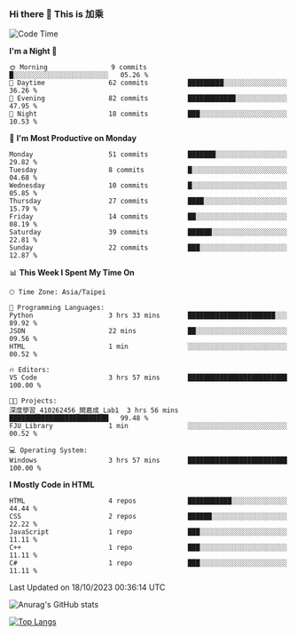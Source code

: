 ### Hi there 👋 This is 加乘



<!--START_SECTION:waka-->
![Code Time](http://img.shields.io/badge/Code%20Time-9%20hrs%2015%20mins-blue)

**I'm a Night 🦉** 

```text
🌞 Morning                9 commits           █░░░░░░░░░░░░░░░░░░░░░░░░   05.26 % 
🌆 Daytime                62 commits          █████████░░░░░░░░░░░░░░░░   36.26 % 
🌃 Evening                82 commits          ████████████░░░░░░░░░░░░░   47.95 % 
🌙 Night                  18 commits          ███░░░░░░░░░░░░░░░░░░░░░░   10.53 % 
```
📅 **I'm Most Productive on Monday** 

```text
Monday                   51 commits          ███████░░░░░░░░░░░░░░░░░░   29.82 % 
Tuesday                  8 commits           █░░░░░░░░░░░░░░░░░░░░░░░░   04.68 % 
Wednesday                10 commits          █░░░░░░░░░░░░░░░░░░░░░░░░   05.85 % 
Thursday                 27 commits          ████░░░░░░░░░░░░░░░░░░░░░   15.79 % 
Friday                   14 commits          ██░░░░░░░░░░░░░░░░░░░░░░░   08.19 % 
Saturday                 39 commits          ██████░░░░░░░░░░░░░░░░░░░   22.81 % 
Sunday                   22 commits          ███░░░░░░░░░░░░░░░░░░░░░░   12.87 % 
```


📊 **This Week I Spent My Time On** 

```text
🕑︎ Time Zone: Asia/Taipei

💬 Programming Languages: 
Python                   3 hrs 33 mins       ██████████████████████░░░   89.92 % 
JSON                     22 mins             ██░░░░░░░░░░░░░░░░░░░░░░░   09.56 % 
HTML                     1 min               ░░░░░░░░░░░░░░░░░░░░░░░░░   00.52 % 

🔥 Editors: 
VS Code                  3 hrs 57 mins       █████████████████████████   100.00 % 

🐱‍💻 Projects: 
深度學習_410262456_闕嘉成_Lab1  3 hrs 56 mins       █████████████████████████   99.48 % 
FJU_Library              1 min               ░░░░░░░░░░░░░░░░░░░░░░░░░   00.52 % 

💻 Operating System: 
Windows                  3 hrs 57 mins       █████████████████████████   100.00 % 
```

**I Mostly Code in HTML** 

```text
HTML                     4 repos             ███████████░░░░░░░░░░░░░░   44.44 % 
CSS                      2 repos             ██████░░░░░░░░░░░░░░░░░░░   22.22 % 
JavaScript               1 repo              ███░░░░░░░░░░░░░░░░░░░░░░   11.11 % 
C++                      1 repo              ███░░░░░░░░░░░░░░░░░░░░░░   11.11 % 
C#                       1 repo              ███░░░░░░░░░░░░░░░░░░░░░░   11.11 % 
```




 Last Updated on 18/10/2023 00:36:14 UTC
<!--END_SECTION:waka-->


![Anurag's GitHub stats](https://github-readme-stats.vercel.app/api?username=40436michael&show_icons=true)

[![Top Langs](https://github-readme-stats.vercel.app/api/top-langs/?username=40436michael&layout=compact)](https://github.com/anuraghazra/github-readme-stats)



<!--
**40436michael/40436michael** is a ✨ _special_ ✨ repository because its `README.md` (this file) appears on your GitHub profile.

Here are some ideas to get you started:

- 🔭 I’m currently working on ...
- 🌱 I’m currently learning ...
- 👯 I’m looking to collaborate on ...
- 🤔 I’m looking for help with ...
- 💬 Ask me about ...
- 📫 How to reach me: ...
- 😄 Pronouns: ...
- ⚡ Fun fact: ...
-->
